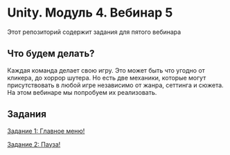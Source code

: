 # Unity. Модуль 4. Вебинар 5

Этот репозиторий содержит задания для пятого вебинара

## Что будем делать?

Каждая команда делает свою игру. Это может быть что угодно от кликера, до хоррор шутера. Но есть две механики, которые могут присутствовать в любой игре независимо от жанра, сеттинга и сюжета. На этом вебинаре мы попробуем их реализовать.

## Задания

[Задание 1: Главное меню!](/Task1.md)

[Задание 2: Пауза!](/Task2.md)
